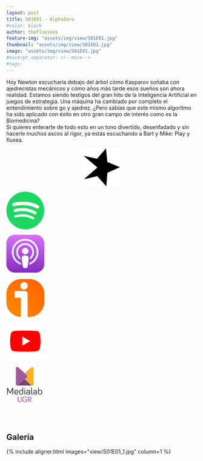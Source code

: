 ```yaml
---
layout: post
title: S01E01 - AlphaZero
#color: black
author: thefluxions
feature-img: "assets/img/view/S01E01.jpg"
thumbnail: "assets/img/view/S01E01.jpg"
image: "assets/img/view/S01E01.jpg"
#excerpt_separator: <!--more-->
#tags: 
---
```


Hoy Newton escucharía debajo del árbol cómo Kasparov soñaba con ajedrecistas mecánicos y cómo años más tarde esos sueños son ahora realidad. Estamos siendo testigos del gran hito de la Inteligencia Artificial en juegos de estrategia. Una máquina ha cambiado por completo el entendimiento sobre go y ajedrez. ¿Pero sabías que este mismo algoritmo ha sido aplicado con éxito en otro gran campo de interés como es la Biomedicina?
<br>Si quieres enterarte de todo esto en un tono divertido, desenfadado y sin hacerle muchos ascos al rigor, ya estás escuchando a Bart y Mike: Play y fluxea.
<br>
<p align="center">
<a href="https://www.spreaker.com/user/radiolabugr/fluxion1x01" target="_blank"><img src="https://raw.githubusercontent.com/thefluxions/thefluxions.github.io/master/assets/img/archive/spreaker-logo.png" height="100" align="center"></a>

<a href="https://open.spotify.com/episode/5k2nZY1oRxnYpcGohNglp7?si=qGZxgBNMT6eI0ax0vndwyw" target="_blank"><img src="https://raw.githubusercontent.com/thefluxions/thefluxions.github.io/master/assets/img/archive/spotify-logo.png" height="100" align="center"></a>

<a href="https://podcasts.apple.com/es/podcast/1x01-alphazero/id1492409246?i=1000460270477" target="_blank"><img src="https://raw.githubusercontent.com/thefluxions/thefluxions.github.io/master/assets/img/archive/apple-logo.png" height="100" align="center"></a>
<br><br>
<a href="https://www.ivoox.com/1x01-alphazero-audios-mp3_rf_47189372_1.html" target="_blank"><img src="https://raw.githubusercontent.com/thefluxions/thefluxions.github.io/master/assets/img/archive/ivoox-logo.png" height="100" align="center"></a>

<a href="" target="_blank"><img src="https://raw.githubusercontent.com/thefluxions/thefluxions.github.io/master/assets/img/archive/youtube-logo.png" height="100" align="center"></a>

<a href="https://medialab.ugr.es/evento/radiolab-the-fluxions-episodio-1-alphazero" target="_blank"><img src="https://raw.githubusercontent.com/thefluxions/thefluxions.github.io/master/assets/img/archive/medialab-logo.png" height="100" align="center"></a>
</p>

<br><br>

## Galería

{% include aligner.html images="view/S01E01_1.jpg" column=1 %}